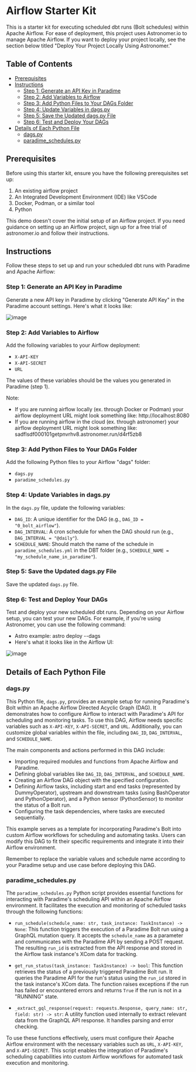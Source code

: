 # Airflow Starter Kit

This is a starter kit for executing scheduled dbt runs (Bolt schedules) within Apache Airflow. For ease of deployment, this project uses Astronomer.io to manage Apache Airflow. If you want to deploy your project locally, see the section below titled "Deploy Your Project Locally Using Astronomer."

## Table of Contents

- [Prerequisites](#prerequisites)
- [Instructions](#instructions)
   - [Step 1: Generate an API Key in Paradime](#step-1-generate-an-api-key-in-paradime)
   - [Step 2: Add Variables to Airflow](#step-2-add-variables-to-airflow)
   - [Step 3: Add Python Files to Your DAGs Folder](#step-3-add-python-files-to-your-dags-folder)
   - [Step 4: Update Variables in dags.py](#step-4-update-variables-in-dagspy)
   - [Step 5: Save the Updated dags.py File](#step-5-save-the-updated-dagspy-file)
   - [Step 6: Test and Deploy Your DAGs](#step-6-test-and-deploy-your-dags)
- [Details of Each Python File](#details-of-each-python-file)
   - [dags.py](dagspy)
   - [paradime_schedules.py](paradime_schedulespy)

## Prerequisites

Before using this starter kit, ensure you have the following prerequisites set up:

1. An existing airflow project
2. An Integrated Development Environment (IDE) like VSCode
3. Docker, Podman, or a similar tool
4. Python

This demo doesn't cover the initial setup of an Airflow project. If you need guidance on setting up an Airflow project, sign up for a free trial of astronomer.io and follow their instructions.

## Instructions

Follow these steps to set up and run your scheduled dbt runs with Paradime and Apache Airflow:

### Step 1: Generate an API Key in Paradime

Generate a new API key in Paradime by clicking "Generate API Key" in the Paradime account settings. Here's what it looks like:

![image](https://github.com/jpooksy/demo-astro-project/assets/107123308/c908ee15-9db7-49e2-aa44-9a91fdf70ed5)

### Step 2: Add Variables to Airflow

Add the following variables to your Airflow deployment:

- `X-API-KEY`
- `X-API-SECRET`
- `URL`

The values of these variables should be the values you generated in Paradime (step 1). 

Note:
- If you are running airflow locally (ex. through Docker or Podman) your airflow deployment URL might look something like: http://localhost:8080
- If you are running airflow in the cloud (ex. through astronomer) your airflow deployment URL might look something like: sadflsdf000101getpnvrhv8.astronomer.run/d4rf5zb8

### Step 3: Add Python Files to Your DAGs Folder

Add the following Python files to your Airflow "dags" folder:

- `dags.py`
- `paradime_schedules.py`

### Step 4: Update Variables in dags.py

In the `dags.py` file, update the following variables:

- `DAG_ID`: A unique identifier for the DAG (e.g., `DAG_ID = "0_bolt_airflow"`).
- `DAG_INTERVAL`: A cron schedule for when the DAG should run (e.g., `DAG_INTERVAL = "@daily"`).
- `SCHEDULE_NAME`: Should match the name of the schedule in `paradime_schedules.yml` in the DBT folder (e.g., `SCHEDULE_NAME = "my_schedule_name_in_paradime"`).

### Step 5: Save the Updated dags.py File

Save the updated `dags.py` file.


### Step 6: Test and Deploy Your DAGs

Test and deploy your new scheduled dbt runs. Depending on your Airflow setup, you can test your new DAGs. For example, if you're using Astronomer, you can use the following command:

- Astro example: astro deploy --dags
- Here's what it looks like in the Airflow UI:

![image](https://github.com/jpooksy/demo-astro-project/assets/107123308/3ca5750c-4b7c-4935-aef3-14c944bc3ed6)

## Details of Each Python File

### dags.py

This Python file, `dags.py`, provides an example setup for running Paradime's Bolt within an Apache Airflow Directed Acyclic Graph (DAG). It demonstrates how to configure Airflow to interact with Paradime's API for scheduling and monitoring tasks. To use this DAG, Airflow needs specific variables such as `X-API-KEY`, `X-API-SECRET`, and `URL`. Additionally, you can customize global variables within the file, including `DAG_ID`, `DAG_INTERVAL`, and `SCHEDULE_NAME`.

The main components and actions performed in this DAG include:

- Importing required modules and functions from Apache Airflow and Paradime.
- Defining global variables like `DAG_ID`, `DAG_INTERVAL`, and `SCHEDULE_NAME`.
- Creating an Airflow DAG object with the specified configuration.
- Defining Airflow tasks, including start and end tasks (represented by DummyOperator), upstream and downstream tasks (using BashOperator and PythonOperator), and a Python sensor (PythonSensor) to monitor the status of a Bolt run.
- Configuring the task dependencies, where tasks are executed sequentially.

This example serves as a template for incorporating Paradime's Bolt into custom Airflow workflows for scheduling and automating tasks. Users can modify this DAG to fit their specific requirements and integrate it into their Airflow environment.

Remember to replace the variable values and schedule name according to your Paradime setup and use case before deploying this DAG.

### paradime_schedules.py

The `paradime_schedules.py` Python script provides essential functions for interacting with Paradime's scheduling API within an Apache Airflow environment. It facilitates the execution and monitoring of scheduled tasks through the following functions:

- `run_schedule(schedule_name: str, task_instance: TaskInstance) -> None`: This function triggers the execution of a Paradime Bolt run using a GraphQL mutation query. It accepts the `schedule_name` as a parameter and communicates with the Paradime API by sending a POST request. The resulting `run_id` is extracted from the API response and stored in the Airflow task instance's XCom data for tracking.

- `get_run_status(task_instance: TaskInstance) -> bool`: This function retrieves the status of a previously triggered Paradime Bolt run. It queries the Paradime API for the run's status using the `run_id` stored in the task instance's XCom data. The function raises exceptions if the run has failed or encountered errors and returns `True` if the run is not in a "RUNNING" state.

- `_extract_gql_response(request: requests.Response, query_name: str, field: str) -> str`: A utility function used internally to extract relevant data from the GraphQL API response. It handles parsing and error checking.

To use these functions effectively, users must configure their Apache Airflow environment with the necessary variables such as `URL`, `X-API-KEY`, and `X-API-SECRET`. This script enables the integration of Paradime's scheduling capabilities into custom Airflow workflows for automated task execution and monitoring.
